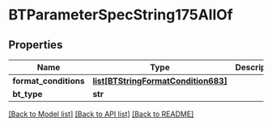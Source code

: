 # BTParameterSpecString175AllOf

## Properties
Name | Type | Description | Notes
------------ | ------------- | ------------- | -------------
**format_conditions** | [**list[BTStringFormatCondition683]**](BTStringFormatCondition683.md) |  | [optional] 
**bt_type** | **str** |  | [optional] 

[[Back to Model list]](../README.md#documentation-for-models) [[Back to API list]](../README.md#documentation-for-api-endpoints) [[Back to README]](../README.md)


